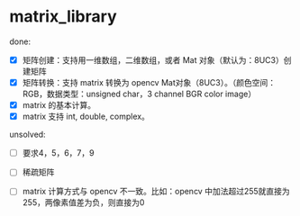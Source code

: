 # matrix_library


done:

- [x] 矩阵创建：支持用一维数组，二维数组，或者 Mat 对象（默认为：8UC3）创建矩阵
- [x] 矩阵转换：支持 matrix 转换为 opencv Mat对象（8UC3）。（颜色空间：RGB，数据类型：unsigned char，3 channel BGR color image）
- [x] matrix 的基本计算。
- [x] matrix 支持 int, double, complex。

unsolved:

- [ ] 要求4，5，6，7，9
- [ ] 稀疏矩阵
- [ ] matrix 计算方式与 opencv 不一致。比如：opencv 中加法超过255就直接为255，两像素值差为负，则直接为0

